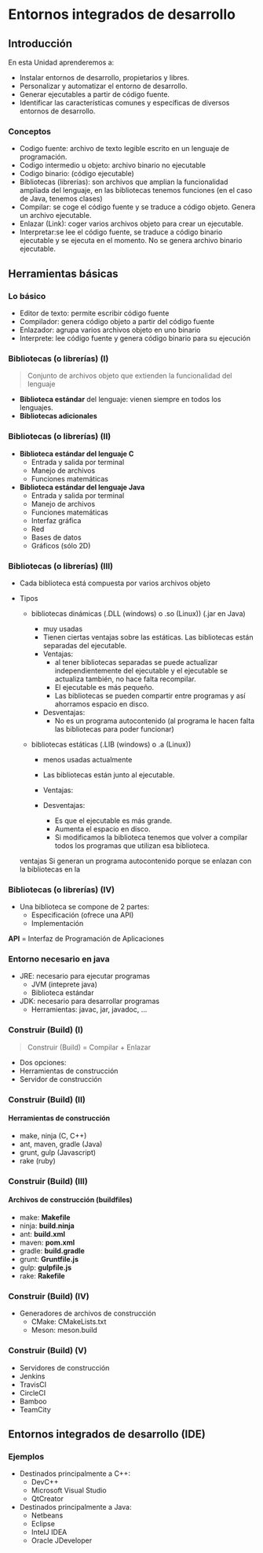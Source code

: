 # Entornos integrados de desarrollo


## Introducción


En esta Unidad aprenderemos a:

- Instalar entornos de desarrollo, propietarios y libres.
- Personalizar y automatizar el entorno de desarrollo.
- Generar ejecutables a partir de código fuente.
- Identificar las características comunes y específicas de diversos entornos de desarrollo.


### Conceptos

- Codigo fuente: archivo de texto legible escrito en un lenguaje de programación. 
- Codigo intermedio u objeto: archivo binario no ejecutable
- Codigo binario: (código ejecutable)
- Bibliotecas (librerías): son archivos que amplian la funcionalidad ampliada del lenguaje, en las bibliotecas tenemos funciones (en el caso de Java, tenemos clases)
- Compilar: se coge el código fuente y se traduce a código objeto. Genera un archivo ejecutable.
- Enlazar (Link): coger varios archivos objeto para crear un ejecutable.
- Interpretar:se lee el código fuente, se traduce a código binario ejecutable y se ejecuta en el momento. No se genera archivo binario ejecutable.



## Herramientas básicas


### Lo básico

- Editor de texto: permite escribir código fuente
- Compilador: genera código objeto a partir del código fuente
- Enlazador: agrupa varios archivos objeto en uno binario
- Interprete: lee código fuente y genera código binario para su ejecución


### Bibliotecas (o librerías) (I)

> Conjunto de archivos objeto que extienden la funcionalidad del lenguaje

- __Biblioteca estándar__ del lenguaje: vienen siempre en todos los lenguajes.
- __Bibliotecas adicionales__


### Bibliotecas (o librerías) (II)

- __Biblioteca estándar del lenguaje C__
  - Entrada y salida por terminal
  - Manejo de archivos
  - Funciones matemáticas
- __Biblioteca estándar del lenguaje Java__
  - Entrada y salida por terminal
  - Manejo de archivos
  - Funciones matemáticas
  - Interfaz gráfica 
  - Red
  - Bases de datos
  - Gráficos (sólo 2D)


### Bibliotecas (o librerías) (III)

- Cada biblioteca está compuesta por varios archivos objeto
- Tipos
  - bibliotecas dinámicas (.DLL (windows) o .so (Linux)) (.jar en Java)
    - muy usadas
    - Tienen ciertas ventajas sobre las estáticas. Las bibliotecas están separadas del ejecutable.
    - Ventajas: 
        - al tener bibliotecas separadas se puede actualizar independientemente del ejecutable y el ejecutable se actualiza     también, no hace falta recompilar.
        - El ejecutable es más pequeño.
        - Las bibliotecas se pueden compartir entre programas y así ahorramos espacio en disco.
    - Desventajas:
        - No es un programa autocontenido (al programa le hacen falta las bibliotecas para poder funcionar)
    
  - bibliotecas estáticas (.LIB (windows) o .a (Linux))
    - menos usadas actualmente
    - Las bibliotecas están junto al ejecutable.
    - Ventajas:
    
    - Desventajas:
        - Es que el ejecutable es más grande. 
        - Aumenta el espacio en disco. 
        - Si modificamos la biblioteca tenemos que volver a compilar todos los programas que utilizan esa biblioteca.
     
   ventajas Si generan un programa autocontenido porque se enlazan con la bibliotecas en la 


### Bibliotecas (o librerías) (IV)

- Una biblioteca se compone de 2 partes:
  - Especificación (ofrece una API)
  - Implementación 

__API__ = Interfaz de Programación de Aplicaciones


### Entorno necesario en java

- JRE: necesario para ejecutar programas
  - JVM (inteprete java)
  - Biblioteca estándar
- JDK: necesario para desarrollar programas
  - Herramientas: javac, jar, javadoc, ...


### Construir (Build) (I) 

> Construir (Build) = Compilar + Enlazar

- Dos opciones:
 - Herramientas de construcción
 - Servidor de construcción


### Construir (Build) (II) 
#### __Herramientas de construcción__

  - make, ninja (C, C++)
  - ant, maven, gradle (Java)
  - grunt, gulp (Javascript)
  - rake (ruby)


### Construir (Build) (III) 
#### __Archivos de construcción (buildfiles)__

  - make: __Makefile__
  - ninja: __build.ninja__
  - ant: __build.xml__
  - maven: __pom.xml__
  - gradle: __build.gradle__
  - grunt: __Gruntfile.js__
  - gulp: __gulpfile.js__
  - rake: __Rakefile__


### Construir (Build) (IV) 

- Generadores de archivos de construcción
  - CMake: CMakeLists.txt
  - Meson: meson.build  


### Construir (Build) (V) 

 - Servidores de construcción
  - Jenkins 
  - TravisCI
  - CircleCI
  - Bamboo
  - TeamCity



## Entornos integrados de desarrollo (IDE)


### Ejemplos

- Destinados principalmente a C++:
  - DevC++
  - Microsoft Visual Studio
  - QtCreator
- Destinados principalmente a Java:
  - Netbeans
  - Eclipse
  - IntelJ IDEA
  - Oracle JDeveloper

 
